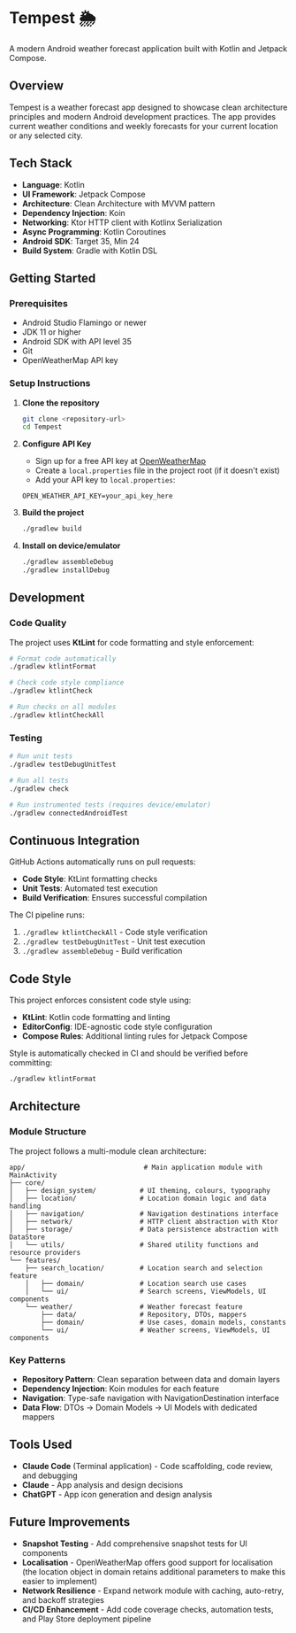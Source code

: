 # Tempest 🌦️

A modern Android weather forecast application built with Kotlin and Jetpack Compose.

## Overview

Tempest is a weather forecast app designed to showcase clean architecture principles and modern Android development practices. The app provides current weather conditions and weekly forecasts for your current location or any selected city.

## Tech Stack

- **Language**: Kotlin
- **UI Framework**: Jetpack Compose
- **Architecture**: Clean Architecture with MVVM pattern
- **Dependency Injection**: Koin
- **Networking**: Ktor HTTP client with Kotlinx Serialization
- **Async Programming**: Kotlin Coroutines
- **Android SDK**: Target 35, Min 24
- **Build System**: Gradle with Kotlin DSL

## Getting Started

### Prerequisites

- Android Studio Flamingo or newer
- JDK 11 or higher
- Android SDK with API level 35
- Git
- OpenWeatherMap API key

### Setup Instructions

1. **Clone the repository**
   ```bash
   git clone <repository-url>
   cd Tempest
   ```

2. **Configure API Key**
   - Sign up for a free API key at [OpenWeatherMap](https://openweathermap.org/api)
   - Create a `local.properties` file in the project root (if it doesn't exist)
   - Add your API key to `local.properties`:
   ```properties
   OPEN_WEATHER_API_KEY=your_api_key_here
   ```

3. **Build the project**
   ```bash
   ./gradlew build
   ```

4. **Install on device/emulator**
   ```bash
   ./gradlew assembleDebug
   ./gradlew installDebug
   ```

## Development

### Code Quality

The project uses **KtLint** for code formatting and style enforcement:

```bash
# Format code automatically
./gradlew ktlintFormat

# Check code style compliance
./gradlew ktlintCheck

# Run checks on all modules
./gradlew ktlintCheckAll
```

### Testing

```bash
# Run unit tests
./gradlew testDebugUnitTest

# Run all tests
./gradlew check

# Run instrumented tests (requires device/emulator)
./gradlew connectedAndroidTest
```

## Continuous Integration

GitHub Actions automatically runs on pull requests:

- **Code Style**: KtLint formatting checks
- **Unit Tests**: Automated test execution
- **Build Verification**: Ensures successful compilation

The CI pipeline runs:
1. `./gradlew ktlintCheckAll` - Code style verification
2. `./gradlew testDebugUnitTest` - Unit test execution  
3. `./gradlew assembleDebug` - Build verification

## Code Style

This project enforces consistent code style using:

- **KtLint**: Kotlin code formatting and linting
- **EditorConfig**: IDE-agnostic code style configuration
- **Compose Rules**: Additional linting rules for Jetpack Compose

Style is automatically checked in CI and should be verified before committing:

```bash
./gradlew ktlintFormat
```

## Architecture

### Module Structure
The project follows a multi-module clean architecture:

```
app/                              # Main application module with MainActivity
├── core/
│   ├── design_system/           # UI theming, colours, typography
│   ├── location/                # Location domain logic and data handling
│   ├── navigation/              # Navigation destinations interface
│   ├── network/                 # HTTP client abstraction with Ktor
│   ├── storage/                 # Data persistence abstraction with DataStore
│   └── utils/                   # Shared utility functions and resource providers
└── features/
    ├── search_location/         # Location search and selection feature
    │   ├── domain/              # Location search use cases
    │   └── ui/                  # Search screens, ViewModels, UI components
    └── weather/                 # Weather forecast feature
        ├── data/                # Repository, DTOs, mappers
        ├── domain/              # Use cases, domain models, constants
        └── ui/                  # Weather screens, ViewModels, UI components
```

### Key Patterns
- **Repository Pattern**: Clean separation between data and domain layers
- **Dependency Injection**: Koin modules for each feature
- **Navigation**: Type-safe navigation with NavigationDestination interface
- **Data Flow**: DTOs → Domain Models → UI Models with dedicated mappers

## Tools Used
- **Claude Code** (Terminal application) - Code scaffolding, code review, and debugging
- **Claude** - App analysis and design decisions
- **ChatGPT** - App icon generation and design analysis

## Future Improvements
- **Snapshot Testing** - Add comprehensive snapshot tests for UI components
- **Localisation** - OpenWeatherMap offers good support for localisation (the location object in domain retains additional parameters to make this easier to implement)
- **Network Resilience** - Expand network module with caching, auto-retry, and backoff strategies
- **CI/CD Enhancement** - Add code coverage checks, automation tests, and Play Store deployment pipeline

